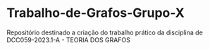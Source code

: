 # Trabalho-de-Grafos-Grupo-X
Repositório destinado a criação do trabalho prático da disciplina de DCC059-2023.1-A - TEORIA DOS GRAFOS
